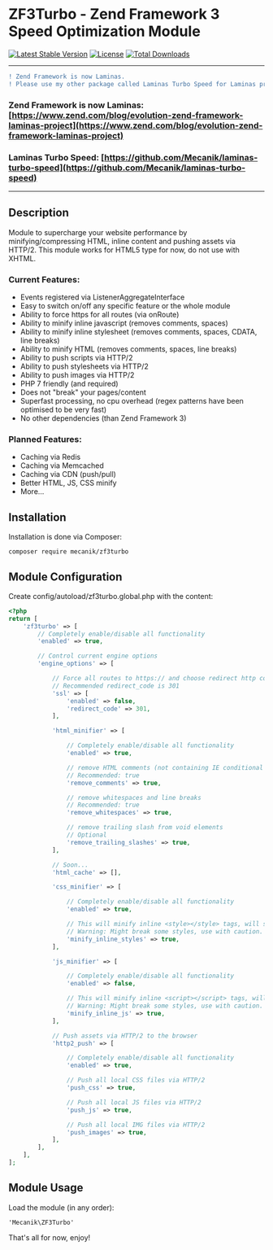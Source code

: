 # ZF3Turbo - Zend Framework 3 Speed Optimization Module
 [![Latest Stable Version](https://poser.pugx.org/mecanik/zf3turbo/v/stable)](https://packagist.org/packages/mecanik/zf3turbo)
 [![License](https://poser.pugx.org/mecanik/zf3turbo/license)](https://packagist.org/packages/mecanik/zf3turbo)
 [![Total Downloads](https://poser.pugx.org/mecanik/zf3turbo/downloads)](https://packagist.org/packages/mecanik/zf3turbo)

------------
```diff
! Zend Framework is now Laminas.
! Please use my other package called Laminas Turbo Speed for Laminas project which is up to date.
```
### Zend Framework is now Laminas: [https://www.zend.com/blog/evolution-zend-framework-laminas-project](https://www.zend.com/blog/evolution-zend-framework-laminas-project)
### Laminas Turbo Speed: [https://github.com/Mecanik/laminas-turbo-speed](https://github.com/Mecanik/laminas-turbo-speed)
------------

Description
------------
Module to supercharge your website performance by minifying/compressing HTML, inline content and pushing assets via HTTP/2. This module works for HTML5 type for now, do not use with XHTML.


### Current Features:
* Events registered via ListenerAggregateInterface
* Easy to switch on/off any specific feature or the whole module
* Ability to force https for all routes (via onRoute)
* Ability to minify inline javascript (removes comments, spaces)
* Ability to minify inline stylesheet (removes comments, spaces, CDATA, line breaks)
* Ability to minify HTML (removes comments, spaces, line breaks)
* Ability to push scripts via HTTP/2
* Ability to push stylesheets via HTTP/2
* Ability to push images via HTTP/2
* PHP 7 friendly (and required)
* Does not "break" your pages/content
* Superfast processing, no cpu overhead (regex patterns have been optimised to be very fast)
* No other dependencies (than Zend Framework 3)

### Planned Features:
* Caching via Redis
* Caching via Memcached
* Caching via CDN (push/pull)
* Better HTML, JS, CSS minify
* More...

Installation
------------
Installation is done via Composer:

```
composer require mecanik/zf3turbo
```

Module Configuration
----------------
Create config/autoload/zf3turbo.global.php with the content:

```php
<?php
return [
    'zf3turbo' => [
        // Completely enable/disable all functionality
        'enabled' => true,

        // Control current engine options
        'engine_options' => [

            // Force all routes to https:// and choose redirect http code
            // Recommended redirect_code is 301
            'ssl' => [
                'enabled' => false,
                'redirect_code' => 301,
            ],

            'html_minifier' => [

                // Completely enable/disable all functionality
                'enabled' => true,

                // remove HTML comments (not containing IE conditional comments)
                // Recommended: true
                'remove_comments' => true,

                // remove whitespaces and line breaks
                // Recommended: true
                'remove_whitespaces' => true,

                // remove trailing slash from void elements
                // Optional
                'remove_trailing_slashes' => true,
            ],

            // Soon...
            'html_cache' => [],

            'css_minifier' => [

                // Completely enable/disable all functionality
                'enabled' => true,

                // This will minify inline <style></style> tags, will strip comments and white spaces and new lines.
                // Warning: Might break some styles, use with caution.
                'minify_inline_styles' => true,
            ],

            'js_minifier' => [

                // Completely enable/disable all functionality
                'enabled' => false,

                // This will minify inline <script></script> tags, will strip comments and white spaces and new lines.
                // Warning: Might break some styles, use with caution.
                'minify_inline_js' => true,
            ],

            // Push assets via HTTP/2 to the browser
            'http2_push' => [

                // Completely enable/disable all functionality
                'enabled' => true,

                // Push all local CSS files via HTTP/2
                'push_css' => true,

                // Push all local JS files via HTTP/2
                'push_js' => true,

                // Push all local IMG files via HTTP/2
                'push_images' => true,
            ],
        ],
    ],
];
```

Module Usage
----------------

Load the module (in any order):

```
'Mecanik\ZF3Turbo'
```

That's all for now, enjoy!
